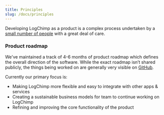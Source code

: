 ```yaml
---
title: Principles
slug: /docs/principles
---
```


Developing LogChimp as a product is a complex process undertaken by a [small number of people](https://github.com/logchimp/logchimp/graphs/contributors) with a great deal of care.

### Product roadmap

We've maintained a track of 4-6 months of product roadmap which defines the overall direction of the software. While the exact roadmap isn’t shared publicly, the things being worked on are generally very visible on [GitHub](https://github.com/logchimp/logchimp/).

Currently our primary focus is:

- Making LogChimp more flexible and easy to integrate with other apps & services
- Creating a sustainable business models for team to continue working on LogChimp
- Refining and improving the core functionality of the product
